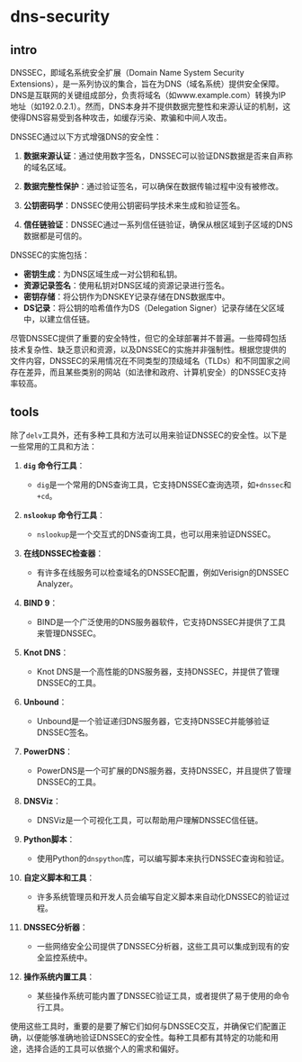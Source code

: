 # dns-security

## intro

DNSSEC，即域名系统安全扩展（Domain Name System Security Extensions），是一系列协议的集合，旨在为DNS（域名系统）提供安全保障。DNS是互联网的关键组成部分，负责将域名（如www.example.com）转换为IP地址（如192.0.2.1）。然而，DNS本身并不提供数据完整性和来源认证的机制，这使得DNS容易受到各种攻击，如缓存污染、欺骗和中间人攻击。

DNSSEC通过以下方式增强DNS的安全性：

1. **数据来源认证**：通过使用数字签名，DNSSEC可以验证DNS数据是否来自声称的域名区域。

2. **数据完整性保护**：通过验证签名，可以确保在数据传输过程中没有被修改。

3. **公钥密码学**：DNSSEC使用公钥密码学技术来生成和验证签名。

4. **信任链验证**：DNSSEC通过一系列信任链验证，确保从根区域到子区域的DNS数据都是可信的。

DNSSEC的实施包括：

- **密钥生成**：为DNS区域生成一对公钥和私钥。
- **资源记录签名**：使用私钥对DNS区域的资源记录进行签名。
- **密钥存储**：将公钥作为DNSKEY记录存储在DNS数据库中。
- **DS记录**：将公钥的哈希值作为DS（Delegation Signer）记录存储在父区域中，以建立信任链。

尽管DNSSEC提供了重要的安全特性，但它的全球部署并不普遍。一些障碍包括技术复杂性、缺乏意识和资源，以及DNSSEC的实施并非强制性。根据您提供的文件内容，DNSSEC的采用情况在不同类型的顶级域名（TLDs）和不同国家之间存在差异，而且某些类别的网站（如法律和政府、计算机安全）的DNSSEC支持率较高。


## tools


除了`delv`工具外，还有多种工具和方法可以用来验证DNSSEC的安全性。以下是一些常用的工具和方法：

1. **`dig` 命令行工具**：
   - `dig`是一个常用的DNS查询工具，它支持DNSSEC查询选项，如`+dnssec`和`+cd`。

2. **`nslookup` 命令行工具**：
   - `nslookup`是一个交互式的DNS查询工具，也可以用来验证DNSSEC。

3. **在线DNSSEC检查器**：
   - 有许多在线服务可以检查域名的DNSSEC配置，例如Verisign的DNSSEC Analyzer。

4. **BIND 9**：
   - BIND是一个广泛使用的DNS服务器软件，它支持DNSSEC并提供了工具来管理DNSSEC。

5. **Knot DNS**：
   - Knot DNS是一个高性能的DNS服务器，支持DNSSEC，并提供了管理DNSSEC的工具。

6. **Unbound**：
   - Unbound是一个验证递归DNS服务器，它支持DNSSEC并能够验证DNSSEC签名。

7. **PowerDNS**：
   - PowerDNS是一个可扩展的DNS服务器，支持DNSSEC，并且提供了管理DNSSEC的工具。

8. **DNSViz**：
   - DNSViz是一个可视化工具，可以帮助用户理解DNSSEC信任链。

9. **Python脚本**：
   - 使用Python的`dnspython`库，可以编写脚本来执行DNSSEC查询和验证。

10. **自定义脚本和工具**：
    - 许多系统管理员和开发人员会编写自定义脚本来自动化DNSSEC的验证过程。

11. **DNSSEC分析器**：
    - 一些网络安全公司提供了DNSSEC分析器，这些工具可以集成到现有的安全监控系统中。

12. **操作系统内置工具**：
    - 某些操作系统可能内置了DNSSEC验证工具，或者提供了易于使用的命令行工具。

使用这些工具时，重要的是要了解它们如何与DNSSEC交互，并确保它们配置正确，以便能够准确地验证DNSSEC的安全性。每种工具都有其特定的功能和用途，选择合适的工具可以依据个人的需求和偏好。
